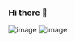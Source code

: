 ### Hi there 👋

![image](https://user-images.githubusercontent.com/95190500/209678338-3962b275-7d74-4c06-b06e-3d2d5bbebbf3.png)
![image](https://user-images.githubusercontent.com/95190500/209678342-70d3985b-3fff-4f6a-9c8d-d2e68753e7da.png)

<!--
**ivanSantos16/ivanSantos16** is a ✨ _special_ ✨ repository because its `README.md` (this file) appears on your GitHub profile.

Here are some ideas to get you started:

- 🔭 I’m currently working on ...
- 🌱 I’m currently learning ...
- 👯 I’m looking to collaborate on ...
- 🤔 I’m looking for help with ...
- 💬 Ask me about ...
- 📫 How to reach me: ...
- 😄 Pronouns: ...
- ⚡ Fun fact: ...
-->
